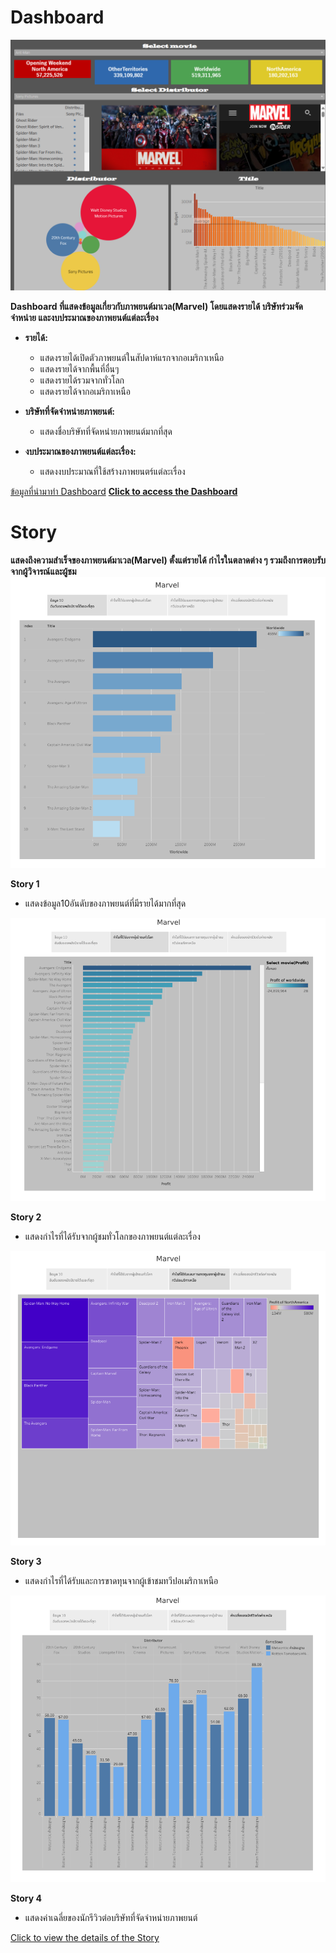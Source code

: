 # Dashboard
![dashboard](img/Dashboard.png)

**Dashboard ที่แสดงข้อมูลเกี่ยวกับภาพยนต์มาเวล(Marvel) โดยแสดงรายได้ บริษัทร่วมจัดจำหน่าย และงบประมาณของภาพยนต์แต่ละเรื่อง**
- **รายได้:**
  - แสดงรายได้เปิดตัวภาพยนต์ในสัปดาห์แรกจากอเมริกาเหนือ
  - แสดงรายได้จากพื้นที่อื่นๆ
  - แสดงรายได้รวมจากทั่วโลก
  - แสดงรายได้จากอเมริกาเหนือ
 
- **บริษัทที่จัดจำหน่ายภาพยนต์:**
  - แสดงชื่อบริษัทที่จัดหน่ายภาพยนต์มากที่สุด

- **งบประมาณของภาพยนต์แต่ละเรื่อง:**
  - แสดงงบประมาณที่ใช้สร้างภาพยนตร์แต่ละเรื่อง

[ข้อมูลที่นำมาทำ Dashboard](https://www.kaggle.com/datasets/minisam/marvel-movie-dataset?resource=download&select=marvel_clean.csv) 
[**Click to access the Dashboard**](https://public.tableau.com/views/Dashboard_Mavel/Dashboard?:language=en-US&:sid=&:redirect=auth&:display_count=n&:origin=viz_share_link)

# Story
**แสดงถึงความสำเร็จของภาพยนต์มาเวล(Marvel) ตั้งแต่รายได้ กำไรในตลาดต่าง ๆ รวมถึงการตอบรับจากผู้วิจารณ์และผู้ชม**
![story](img/Story_1.png)

**Story 1**
  - แสดงข้อมูล10อันดับของภาพยนต์ที่มีรายได้มากที่สุด

![story](img/Story_2.png)

**Story 2**
  - แสดงกำไรที่ได้รับจากผู้ชมทั่วโลกของภาพยนต์แต่ละเรื่อง

![story](img/Story_3.png)

**Story 3**
  - แสดงกำไรที่ได้รับและการขาดทุนจากผู้เข้าชมทวีปอเมริกาเหนือ

![story](img/Story_4.png)

**Story 4**
  - แสดงค่าเฉลี่ยของนักรีวิวต่อบริษัทที่จัดจำหน่ายภาพยนต์

[Click to view the details of the Story](https://public.tableau.com/shared/Y3MRT4DPR?:display_count=n&:origin=viz_share_link)
